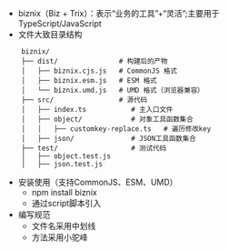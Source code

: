 - biznix（Biz + Trix）：表示“业务的工具”+“灵活”;主要用于TypeScript/JavaScript
- 文件大致目录结构
```
    biznix/
    ├── dist/               # 构建后的产物
    │   ├── biznix.cjs.js   # CommonJS 格式
    │   ├── biznix.esm.js   # ESM 格式
    │   └── biznix.umd.js   # UMD 格式（浏览器兼容）
    ├── src/                # 源代码
    │   ├── index.ts           # 主入口文件
    │   ├── object/            # 对象工具函数集合
    │   │   ├── customkey-replace.ts   # 遍历修改key
    │   ├── json/              # JSON工具函数集合
    ├── test/                  # 测试代码
    │   ├── object.test.js
    │   ├── json.test.js
```
- 安装使用（支持CommonJS、ESM、UMD）
    - npm install biznix
    - 通过script脚本引入
- 编写规范
    - 文件名采用中划线
    - 方法采用小驼峰